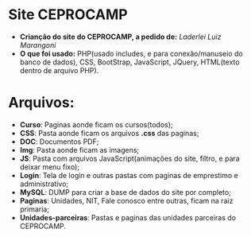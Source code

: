 # Site CEPROCAMP

- **Crianção do site do CEPROCAMP, a pedido de:** *Laderlei Luiz Marangoni*
- **O que foi usado:** PHP(usado includes, e para conexão/manuseio do banco de dados), CSS, BootStrap, JavaScript, JQuery, HTML(texto dentro de arquivo PHP).

# Arquivos:
- **Curso**: Paginas aonde ficam os cursos(todos);
- **CSS**: Pasta aonde ficam os arquivos **.css** das paginas;
- **DOC**: Documentos PDF;
- **Img**: Pasta aonde ficam as imagens;
- **JS**: Pasta com arquivos JavaScript(animações do site, filtro, e para deixar menu fixo);
- **Login**: Tela de login e outras pastas com paginas de emprestimo e administrativo;
- **MySQL**: DUMP para criar a base de dados do site por completo;
- **Paginas**: Unidades, NIT, Fale conosco entre outras, ficam na raiz primaria;
- **Unidades-parceiras**: Pastas e paginas das unidades parceiras do CEPROCAMP.
